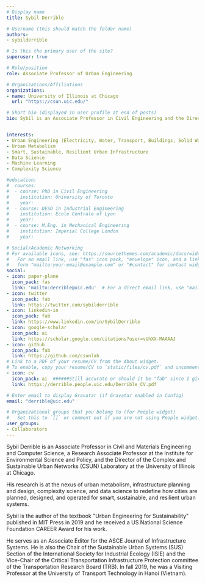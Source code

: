 ```yaml
---
# Display name
title: Sybil Derrible

# Username (this should match the folder name)
authors:
- sybilderrible

# Is this the primary user of the site?
superuser: true

# Role/position
role: Associate Professor of Urban Engineering

# Organizations/Affiliations
organizations:
- name: University of Illinois at Chicago
  url: "https://csun.uic.edu/"

# Short bio (displayed in user profile at end of posts)
bio: Sybil is an Associate Professor in Civil Engineering and the Director of the Complex and Sustainable Urban Networks (CSUN) Laboratory. He is the author of the textbook "Urban Engineering for Sustainability" published in MIT Press in 2019.


interests:
- Urban Engineering (Electricity, Water, Transport, Buildings, Solid Waste, Telecommunications)
- Urban Metabolism
- Smart, Sustainable, Resilient Urban Infrastructure
- Data Science
- Machine Learning
- Complexity Science

#education:
#  courses:
#  - course: PhD in Civil Engineering
#    institution: University of Toronto
#    year:
#  - course: DESO in Industrial Engineering
#    institution: Ecole Centrale of Lyon
#    year:
#  - course: M.Eng. in Mechanical Engineering
#    institution: Imperial College London
#    year:

# Social/Academic Networking
# For available icons, see: https://sourcethemes.com/academic/docs/widgets/#icons
#   For an email link, use "fas" icon pack, "envelope" icon, and a link in the
#   form "mailto:your-email@example.com" or "#contact" for contact widget.
social:
- icon: paper-plane
  icon_pack: fas
  link: 'mailto:derrible@uic.edu'  # For a direct email link, use "mailto:test@example.org".
- icon: twitter
  icon_pack: fab
  link: https://twitter.com/sybilderrible
- icon: linkedin-in
  icon_pack: fab
  link: https://www.linkedin.com/in/SybilDerrible
- icon: google-scholar
  icon_pack: ai
  link: https://scholar.google.com/citations?user=vUhXX-MAAAAJ
- icon: github
  icon_pack: fab
  link: https://github.com/csunlab
# Link to a PDF of your resume/CV from the About widget.
# To enable, copy your resume/CV to `static/files/cv.pdf` and uncomment the lines below.
- icon: cv
  icon_pack: ai  ######Still accurate or should it be "fab" since I give a URL to my website?
  link: https://derrible.people.uic.edu/Derrible_CV.pdf

# Enter email to display Gravatar (if Gravatar enabled in Config)
email: "derrible@uic.edu"

# Organizational groups that you belong to (for People widget)
#   Set this to `[]` or comment out if you are not using People widget.
user_groups:
- Collaborators
---
```


Sybil Derrible is an Associate Professor in Civil and Materials Engineering and Computer Science, a Research Associate Professor at the Institute for Environmental Science and Policy, and the Director of the Complex and Sustainable Urban Networks (CSUN) Laboratory at the University of Illinois at Chicago.

His research is at the nexus of urban metabolism, infrastructure planning and design, complexity science, and data science to redefine how cities are planned, designed, and operated for smart, sustainable, and resilient urban systems.

Sybil is the author of the textbook "Urban Engineering for Sustainability" published in MIT Press in 2019 and he received a US National Science Foundation CAREER Award for his work.

He serves as an Associate Editor for the ASCE Journal of Infrastructure Systems. He is also the Chair of the Sustainable Urban Systems (SUS) Section of the International Society for Industrial Ecology (ISIE) and the Vice-Chair of the Critical Transportation Infrastructure Protection committee of the Transportation Research Board (TRB). In fall 2019, he was a Visiting Professor at the University of Transport Technology in Hanoi (Vietnam).
